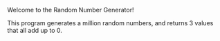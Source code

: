 Welcome to the Random Number Generator!

This program generates a million random numbers, and returns 3 values that all add up to 0.